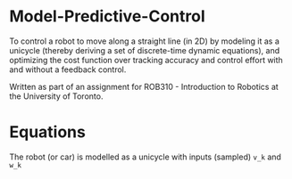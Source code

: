 # Model-Predictive-Control
To control a robot to move along a straight line (in 2D) by modeling it as a unicycle (thereby deriving a set of discrete-time dynamic equations), and optimizing the cost function over tracking accuracy and control effort with and without a feedback control.

Written as part of an assignment for ROB310 - Introduction to Robotics at the University of Toronto.

# Equations

The robot (or car) is modelled as a unicycle with inputs (sampled) `v_k` and `w_k`


